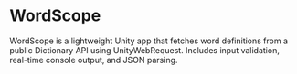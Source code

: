 # WordScope
WordScope is a lightweight Unity app that fetches word definitions from a public Dictionary API using UnityWebRequest. Includes input validation, real-time console output, and JSON parsing.
